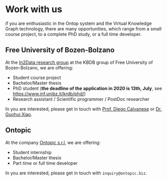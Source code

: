 # Work with us 

if you are enthusiastic in the Ontop system and the Virtual Knowledge Graph technology,
 there are many opportunities, which range from a small course project, to a complete PhD study, or a full time developer.

## Free University of Bozen-Bolzano

At the [In2Data research group](https://www.inf.unibz.it/krdb/in2data/) at the KBDB group of Free University of Bozen-Bolzano, we are offering:

- Student course project 
- Bachelor/Master thesis 
- PhD student (**the deadline of the application in 2020 is 13th, July**, see <https://www.inf.unibz.it/krdb/phd/>) 
- Research assistant / Scientific programmer / PostDoc researcher 

In you are interested, please get in touch with [Prof. Diego Calvanese](http://www.inf.unibz.it/~calvanese/) or [Dr. Guohui Xiao](https://www.ghxiao.org/). 

## Ontopic

At the company [Ontopic s.r.l](http://ontopic.biz/), we are offering:

- Student internship
- Bachelor/Master thesis 
- Part time or full time developer

In you are interested, please get in touch with `inquiry@ontopic.biz`.


